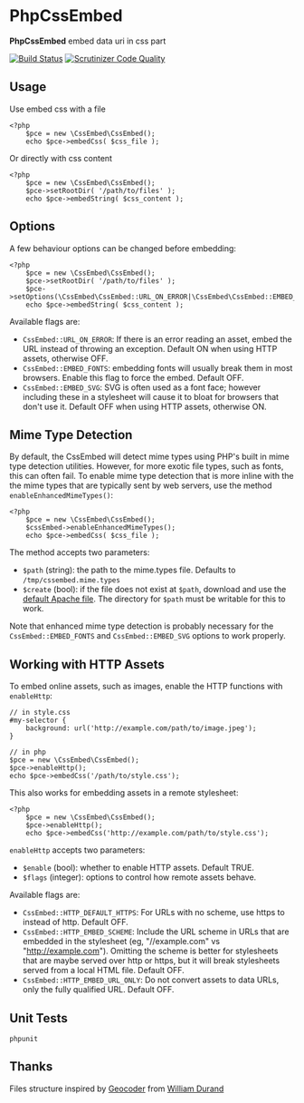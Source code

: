 PhpCssEmbed
====

**PhpCssEmbed** embed data uri in css part

[![Build Status](https://travis-ci.org/krichprollsch/phpCssEmbed.png?branch=master)](https://travis-ci.org/krichprollsch/phpCssEmbed)
[![Scrutinizer Code Quality](https://scrutinizer-ci.com/g/krichprollsch/phpCssEmbed/badges/quality-score.png?b=master)](https://scrutinizer-ci.com/g/krichprollsch/phpCssEmbed/?branch=master)

Usage
-----

Use embed css with a file

    <?php
        $pce = new \CssEmbed\CssEmbed();
        echo $pce->embedCss( $css_file );

Or directly with css content

    <?php
        $pce = new \CssEmbed\CssEmbed();
        $pce->setRootDir( '/path/to/files' );
        echo $pce->embedString( $css_content );

Options
-------

A few behaviour options can be changed before embedding:

    <?php
        $pce = new \CssEmbed\CssEmbed();
        $pce->setRootDir( '/path/to/files' );
        $pce->setOptions(\CssEmbed\CssEmbed::URL_ON_ERROR|\CssEmbed\CssEmbed::EMBED_SVG);
        echo $pce->embedString( $css_content );

Available flags are:

 - `CssEmbed::URL_ON_ERROR`: If there is an error reading an asset, embed the URL
   instead of throwing an exception. Default ON when using HTTP assets,
   otherwise OFF.
 - `CssEmbed::EMBED_FONTS`: embedding fonts will usually break them in most
   browsers.  Enable this flag to force the embed. Default OFF.
 - `CssEmbed::EMBED_SVG`: SVG is often used as a font face; however including
   these in a stylesheet will cause it to bloat for browsers that don't use it.
   Default OFF when using HTTP assets, otherwise ON.

Mime Type Detection
-------------------

By default, the CssEmbed will detect mime types using PHP's built in mime type
detection utilities. However, for more exotic file types, such as fonts, this
can often fail. To enable mime type detection that is more inline with the the
mime types that are typically sent by web servers, use the method
`enableEnhancedMimeTypes()`:

    <?php
        $pce = new \CssEmbed\CssEmbed();
        $cssEmbed->enableEnhancedMimeTypes();
        echo $pce->embedCss( $css_file );

The method accepts two parameters:

  - `$path` (string): the path to the mime.types file. Defaults to
    `/tmp/cssembed.mime.types`
  - `$create` (bool): if the file does not exist at `$path`, download and use
    the [default Apache file](http://svn.apache.org/repos/asf/httpd/httpd/trunk/docs/conf/mime.types).
    The directory for `$path` must be writable for this to work.

Note that enhanced mime type detection is probably necessary for the
`CssEmbed::EMBED_FONTS` and `CssEmbed::EMBED_SVG` options to work properly.

Working with HTTP Assets
------------------------

To embed online assets, such as images, enable the HTTP functions with
`enableHttp`:

    // in style.css
    #my-selector {
        background: url('http://example.com/path/to/image.jpeg');
    }

    // in php
    $pce = new \CssEmbed\CssEmbed();
    $pce->enableHttp();
    echo $pce->embedCss('/path/to/style.css');

This also works for embedding assets in a remote stylesheet:

    <?php
        $pce = new \CssEmbed\CssEmbed();
        $pce->enableHttp();
        echo $pce->embedCss('http://example.com/path/to/style.css');

`enableHttp` accepts two parameters:

 - `$enable` (bool): whether to enable HTTP assets. Default TRUE.
 - `$flags` (integer): options to control how remote assets behave.

Available flags are:

 - `CssEmbed::HTTP_DEFAULT_HTTPS`: For URLs with no scheme, use https to
   instead of http. Default OFF.
 - `CssEmbed::HTTP_EMBED_SCHEME`: Include the URL scheme in URLs that are embedded
   in the stylesheet (eg, "//example.com" vs "http://example.com"). Omitting the
   scheme is better for stylesheets that are maybe served over http or https,
   but it will break stylesheets served from a local HTML file. Default OFF.
 - `CssEmbed::HTTP_EMBED_URL_ONLY`: Do not convert assets to data URLs,
   only the fully qualified URL. Default OFF.


Unit Tests
----------

    phpunit

Thanks
------

Files structure inspired by [Geocoder](https://github.com/willdurand/Geocoder)
from [William Durand](https://github.com/willdurand)
